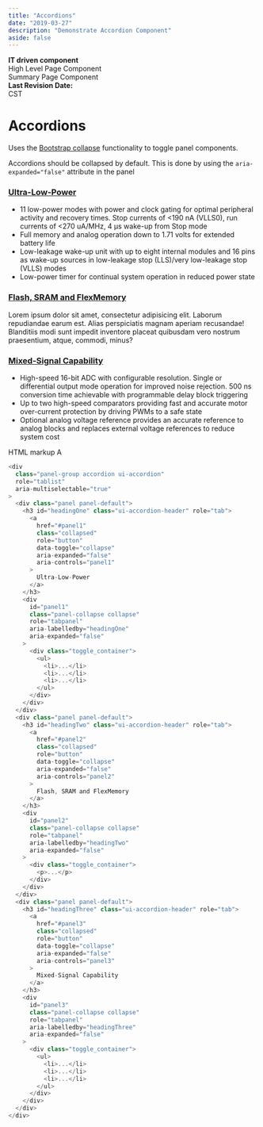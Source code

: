 ```yaml
---
title: "Accordions"
date: "2019-03-27"
description: "Demonstrate Accordion Component"
aside: false
---
```


<div class="container-fluid iw_section">
  <div class="row iw_row iw_stretch">
    <div class="iw_columns col-lg-12">
      <!-- Status -->
      <div class="iw_component">
        <div class="mt1 alert alert-info text-center">
          <div class="row ">
            <div class="col-md-3"> <strong>IT driven component</strong> </div>
            <div class="col-md-3 "> <span class="icon-cancel-circle22 alert-danger"></span> High Level Page Component </div>
            <div class="col-md-3 "> <span class="icon-checkmark-circle2 alert-success"></span> Summary Page Component </div>
            <div class="col-md-3  "> <strong>Last Revision Date:</strong></br>
              <script>
                document.write(document.lastModified);
              </script> CST </div>
          </div>
        </div>
      </div>
      <!-- End Status -->
      <!-- Component Info -->
      <div class="iw_component">
        <h1>Accordions</h1>
        <p>Uses the <a href="http://getbootstrap.com/javascript/#collapse" target="_blank">Bootstrap collapse</a> functionality to toggle panel components.</p>
        <p>Accordions should be collapsed by default. This is done by using the <code>aria-expanded="false"</code> attribute in the panel</p>
      </div>
      <!-- End Component Info -->
      <!-- Accordions -->
      <div class="iw_component">
        <div class="row">
          <div class="col-sm-12">
            <div class="panel-group accordion ui-accordion" role="tablist" aria-multiselectable="true">
              <div class="panel panel-default">
                <h3 id="headingOne" class="ui-accordion-header" role="tab">
                  <a href="#panel1" class="collapsed" role="button" data-toggle="collapse"  aria-expanded="false" aria-controls="panel1">Ultra-Low-Power</a>
                </h3>
                <div id="panel1" class="panel-collapse collapse" role="tabpanel" aria-labelledby="headingOne" aria-expanded="false">
                <div class="toggle_container">
                  <ul>
                    <li>11 low-power modes with power and clock gating for optimal peripheral activity and recovery times. Stop currents of &lt;190 nA (VLLS0), run currents of &lt;270 uA/MHz, 4 µs wake-up from Stop mode</li>
                    <li>Full memory and analog operation down to 1.71 volts for extended battery life </li>
                    <li>Low-leakage wake-up unit with up to eight internal modules and 16 pins as wake-up sources in low-leakage stop (LLS)/very low-leakage stop (VLLS) modes</li>
                    <li>Low-power timer for continual system operation in reduced power state</li>
                  </ul>
                </div>
                </div>
              </div>
              <div class="panel panel-default">
                <h3 id="headingTwo" class="ui-accordion-header" role="tab">
                  <a href="#panel2" class="collapsed" role="button" data-toggle="collapse"  aria-expanded="false" aria-controls="panel2">Flash, SRAM and FlexMemory</a>
                </h3>
                <div id="panel2" class="panel-collapse collapse" role="tabpanel" aria-labelledby="headingTwo" aria-expanded="false">
                <div class="toggle_container">
                  <p>Lorem ipsum dolor sit amet, consectetur adipisicing elit. Laborum repudiandae earum est. Alias perspiciatis magnam aperiam recusandae! Blanditiis modi sunt impedit inventore placeat quibusdam vero nostrum praesentium, atque, commodi,
                    minus?</p>
                </div>
                </div>
              </div>
              <div class="panel panel-default">
                <h3 id="headingThree" class="ui-accordion-header" role="tab">
                  <a href="#panel3" class="collapsed" role="button" data-toggle="collapse"  aria-expanded="false" aria-controls="panel3">Mixed-Signal Capability</a>
                </h3>
                <div id="panel3" class="panel-collapse collapse" role="tabpanel" aria-labelledby="headingThree" aria-expanded="false">
                <div class="toggle_container">
                  <ul>
                    <li>High-speed 16-bit ADC with configurable resolution. Single or differential output mode operation for improved noise rejection. 500 ns conversion time achievable with programmable delay block triggering</li>
                    <li>Up to two high-speed comparators providing fast and accurate motor over-current protection by driving PWMs to a safe state</li>
                    <li>Optional analog voltage reference provides an accurate reference to analog blocks and replaces external voltage references to reduce system cost</li>
                  </ul>
                </div>
                </div>
              </div>
            </div>
          </div>
        </div>
      </div>
       <p class="segment-subtitle">HTML markup <span>A</span></p>

```javascript
<div
  class="panel-group accordion ui-accordion"
  role="tablist"
  aria-multiselectable="true"
>
  <div class="panel panel-default">
    <h3 id="headingOne" class="ui-accordion-header" role="tab">
      <a
        href="#panel1"
        class="collapsed"
        role="button"
        data-toggle="collapse"
        aria-expanded="false"
        aria-controls="panel1"
      >
        Ultra-Low-Power
      </a>
    </h3>
    <div
      id="panel1"
      class="panel-collapse collapse"
      role="tabpanel"
      aria-labelledby="headingOne"
      aria-expanded="false"
    >
      <div class="toggle_container">
        <ul>
          <li>...</li>
          <li>...</li>
          <li>...</li>
        </ul>
      </div>
    </div>
  </div>
  <div class="panel panel-default">
    <h3 id="headingTwo" class="ui-accordion-header" role="tab">
      <a
        href="#panel2"
        class="collapsed"
        role="button"
        data-toggle="collapse"
        aria-expanded="false"
        aria-controls="panel2"
      >
        Flash, SRAM and FlexMemory
      </a>
    </h3>
    <div
      id="panel2"
      class="panel-collapse collapse"
      role="tabpanel"
      aria-labelledby="headingTwo"
      aria-expanded="false"
    >
      <div class="toggle_container">
        <p>...</p>
      </div>
    </div>
  </div>
  <div class="panel panel-default">
    <h3 id="headingThree" class="ui-accordion-header" role="tab">
      <a
        href="#panel3"
        class="collapsed"
        role="button"
        data-toggle="collapse"
        aria-expanded="false"
        aria-controls="panel3"
      >
        Mixed-Signal Capability
      </a>
    </h3>
    <div
      id="panel3"
      class="panel-collapse collapse"
      role="tabpanel"
      aria-labelledby="headingThree"
      aria-expanded="false"
    >
      <div class="toggle_container">
        <ul>
          <li>...</li>
          <li>...</li>
          <li>...</li>
        </ul>
      </div>
    </div>
  </div>
</div>
```

  </div>
</div>
